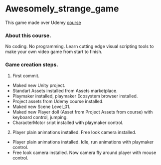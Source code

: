 # Awesomely_strange_game
This game made over Udemy [course](https://www.udemy.com/cant-code-who-cares-make-games-anyway/learn/v4/content)

### About this course.
No coding. No programming. Learn cutting edge visual scripting tools to make your own video game from start to finish.

### Game creation steps.
1. First commit.
* Maked new Unity project. 
* Standart Assets installed from Assets marketplace. 
* Playmaker installed, playmaker Ecosystem browser installed.
* Project assets from Udemy course installed.
* Maked new Scene Level_01.
* Maked new Player doll (Asset from Project Assets from course) with keyboard control, jumping. 
* CharacterMotor sript installed with playmaker control.

2. Player plain animations installed. Free look camera installed.
* Player plain animations installed. Idle, run animations with playmaker control.
* Free look camera installed. Now camera fly around player with mouse control.